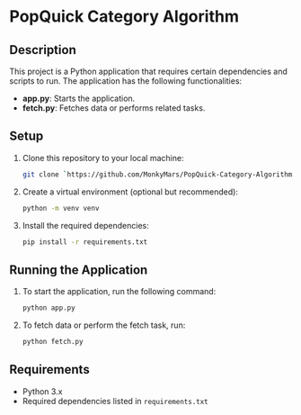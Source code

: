 # PopQuick Category Algorithm

## Description
This project is a Python application that requires certain dependencies and scripts to run. The application has the following functionalities:
- **app.py**: Starts the application.
- **fetch.py**: Fetches data or performs related tasks.

## Setup

1. Clone this repository to your local machine:
    ```bash
    git clone `https://github.com/MonkyMars/PopQuick-Category-Algorithm`
    ```

2. Create a virtual environment (optional but recommended):
    ```bash
    python -m venv venv
    ```

3. Install the required dependencies:
    ```bash
    pip install -r requirements.txt
    ```

## Running the Application

1. To start the application, run the following command:
    ```bash
    python app.py
    ```

2. To fetch data or perform the fetch task, run:
    ```bash
    python fetch.py
    ```

## Requirements
- Python 3.x
- Required dependencies listed in `requirements.txt`

